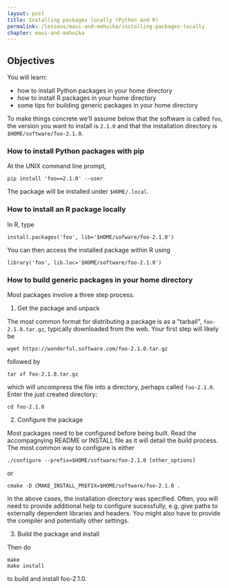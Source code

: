 ```yaml
---
layout: post
title: Installing packages locally (Python and R)
permalink: /lessons/maui-and-mahuika/installing-packages-locally
chapter: maui-and-mahuika
---
```


## Objectives

You will learn:

* how to install Python packages in your home directory
* how to install R packages in your home directory
* some tips for building generic packages in your home directory

To make things concrete we'll assume below that the software is called `foo`, the 
version you want to install is `2.1.0` and that the installation directory is 
`$HOME/software/foo-2.1.0`.


### How to install Python packages with pip

At the UNIX command line prompt,
```
pip install 'foo==2.1.0' --user
```
The package will be installed under `$HOME/.local`.


### How to install an R package locally

In R, type
```
install.packages('foo', lib='$HOME/sofware/foo-2.1.0')
```
You can then access the installed package within R using
```
library('foo', lib.loc='$HOME/software/foo-2.1.0')
```

### How to build generic packages in your home directory

Most packages involve a three step process. 

 1. Get the package and unpack 

 The most common format for distributing a package is as a "tarball", `foo-2.1.0.tar.gz`,
typically downloaded from the web. Your first step will likely be 
 ```
 wget https://wonderful.software.com/foo-2.1.0.tar.gz
 ```
 followed by
 ```
 tar xf foo-2.1.0.tar.gz
 ```
 which will uncompress the file into a directory, perhaps called `foo-2.1.0`. Enter the 
 just created directory:
 ```
 cd foo-2.1.0
 ```

 2. Configure the package

 Most packages need to be configured before being built. Read the accompagnying README or INSTALL file as it will detail 
 the build process. The most common way to configure is either

 ```
 ./configure --prefix=$HOME/software/foo-2.1.0 [other_options]
 ```
or
 ```
 cmake -D CMAKE_INSTALL_PREFIX=$HOME/software/foo-2.1.0 .
 ```
 In the above cases, the installation directory was specified. Often, you will need to provide additional help to configure sucessfully, e.g. give paths to externally dependent libraries and headers. You might also have to provide the compiler and potentially other settings.


 3. Build the package and install

Then do 
```
make
make install
```
to build and install foo-2.1.0.
